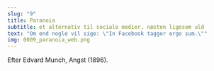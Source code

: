 ```yaml
---
slug: "9"
title: Paranoia
subtitle: et alternativ til sociale medier, næsten ligesom uld
text: "Om end nogle vil sige: \"In Facebook taggor ergo sum.\""
img: 0009_paranoia_web.png
---
```


Efter Edvard Munch, Angst (1896).
